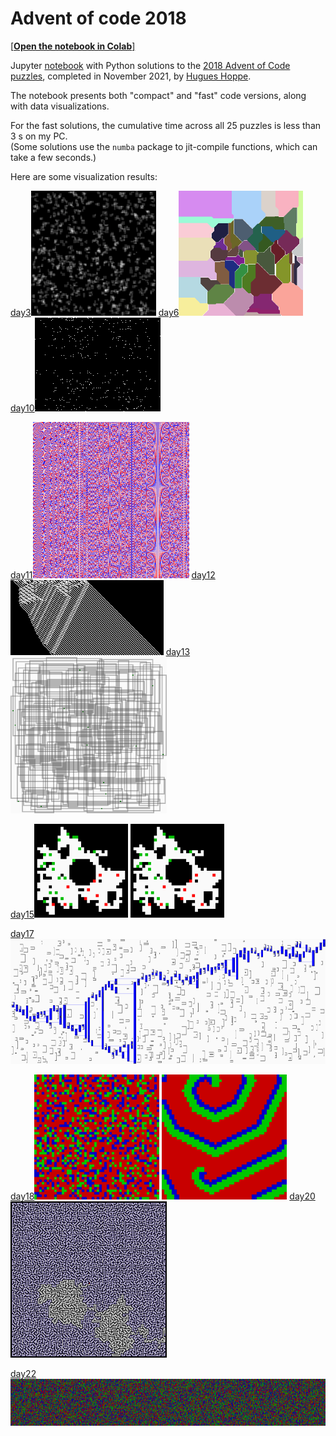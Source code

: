 <a name="top"></a>
# Advent of code 2018

[[**Open the notebook in Colab**]](https://colab.research.google.com/github/hhoppe/advent_of_code/blob/main/2018/advent_of_code_2018.ipynb)

Jupyter [notebook](https://github.com/hhoppe/advent_of_code/blob/main/2018/advent_of_code_2018.ipynb)
with Python solutions to the
[2018 Advent of Code puzzles](https://adventofcode.com/2018),
completed in November 2021,
by [Hugues Hoppe](http://hhoppe.com/).

The notebook presents both "compact" and "fast" code versions, along with data visualizations.

For the fast solutions, the cumulative time across all 25 puzzles is less than 3 s on my PC.<br/>
(Some solutions use the `numba` package to jit-compile functions, which can take a few seconds.)

Here are some visualization results:

<p>
<a href="#day3">day3</a><img src="https://github.com/hhoppe/advent_of_code/raw/main/2018/results/day03.gif" height="200">
<a href="#day6">day6</a><img src="https://github.com/hhoppe/advent_of_code/raw/main/2018/results/day06.gif" height="200">
<a href="#day10">day10</a><img src="https://github.com/hhoppe/advent_of_code/raw/main/2018/results/day10.gif" height="150">
</p>
<p>
<a href="#day11">day11</a><img src="https://github.com/hhoppe/advent_of_code/raw/main/2018/results/day11.gif" height="250">
<a href="#day12">day12</a><img src="https://github.com/hhoppe/advent_of_code/raw/main/2018/results/day12.png" height="120">
<a href="#day13">day13</a><img src="https://github.com/hhoppe/advent_of_code/raw/main/2018/results/day13.gif" height="250">
</p>
<p>
<a href="#day15">day15</a><img src="https://github.com/hhoppe/advent_of_code/raw/main/2018/results/day15a.gif" height="150">
<img src="https://github.com/hhoppe/advent_of_code/raw/main/2018/results/day15b.gif" height="150">
</p>
<p>
<a href="#day17">day17</a><img src="https://github.com/hhoppe/advent_of_code/raw/main/2018/results/day17.png" height="200">
</p>
<p>
<a href="#day18">day18</a><img src="https://github.com/hhoppe/advent_of_code/raw/main/2018/results/day18a.gif" height="200">
<img src="https://github.com/hhoppe/advent_of_code/raw/main/2018/results/day18b.gif" height="200">
<a href="#day20">day20</a><img src="https://github.com/hhoppe/advent_of_code/raw/main/2018/results/day20.png" height="250">
</p>
<p>
<a href="#day22">day22</a><img src="https://github.com/hhoppe/advent_of_code/raw/main/2018/results/day22.gif" height="75">
</p>

